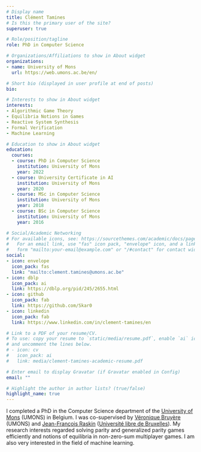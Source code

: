 ```yaml
---
# Display name
title: Clément Tamines
# Is this the primary user of the site?
superuser: true

# Role/position/tagline
role: PhD in Computer Science

# Organizations/Affiliations to show in About widget
organizations:
- name: University of Mons
  url: https://web.umons.ac.be/en/

# Short bio (displayed in user profile at end of posts)
bio: 

# Interests to show in About widget
interests:
- Algorithmic Game Theory
- Equilibria Notions in Games
- Reactive System Synthesis
- Formal Verification
- Machine Learning

# Education to show in About widget
education:
  courses:
  - course: PhD in Computer Science
    institution: University of Mons
    year: 2022
  - course: University Certificate in AI
    institution: University of Mons
    year: 2020
  - course: MSc in Computer Science
    institution: University of Mons
    year: 2018
  - course: BSc in Computer Science
    institution: University of Mons
    year: 2016

# Social/Academic Networking
# For available icons, see: https://sourcethemes.com/academic/docs/page-builder/#icons
#   For an email link, use "fas" icon pack, "envelope" icon, and a link in the
#   form "mailto:your-email@example.com" or "/#contact" for contact widget.
social:
- icon: envelope
  icon_pack: fas
  link: "mailto:clement.tamines@umons.ac.be"
- icon: dblp
  icon_pack: ai
  link: https://dblp.org/pid/245/2655.html
- icon: github
  icon_pack: fab
  link: https://github.com/Skar0
- icon: linkedin
  icon_pack: fab
  link: https://www.linkedin.com/in/clement-tamines/en

# Link to a PDF of your resume/CV.
# To use: copy your resume to `static/media/resume.pdf`, enable `ai` icons in `params.toml`, 
# and uncomment the lines below.
# - icon: cv
#   icon_pack: ai
#   link: media/clement-tamines-academic-resume.pdf

# Enter email to display Gravatar (if Gravatar enabled in Config)
email: ""

# Highlight the author in author lists? (true/false)
highlight_name: true
---
```

I completed a PhD in the Computer Science department of the [University of 
Mons](https://web.umons.ac.be/en/) (UMONS) in Belgium. I was co-supervised 
by [Véronique 
Bruyère](http://informatique.umons.ac.be/staff/Bruyere.Veronique/) (UMONS) 
and [Jean-François Raskin](http://di.ulb.ac.be/verif/jfr/) ([Université 
libre de Bruxelles](https://www.ulb.be/en/ulb-homepage)). My research interests regarded solving parity and generalized parity games efficiently and notions of equilibria in non-zero-sum multiplayer games. I am also very interested in the field of machine learning. 

